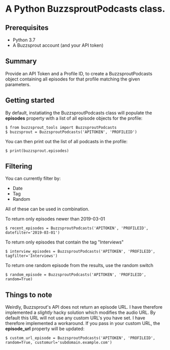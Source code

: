 A Python BuzzsproutPodcasts class.
=======
## Prerequisites
* Python 3.7
* A Buzzsprout account (and your API token)

## Summary
Provide an API Token and a Profile ID, to create a BuzzsproutPodcasts object containing all episodes for that profile matching the given parameters. 

## Getting started
By default, instatiating the BuzzsproutPodcasts class will populate the **episodes** property with a list of all episode objects for the profile:
```
$ from buzzsprout_tools import BuzzsproutPodcasts
$ buzzsprout = BuzzsproutPodcasts('APITOKEN', 'PROFILEID')
```

You can then print out the list of all podcasts in the profile:
```
$ print(buzzsprout.episodes)
```

## Filtering
You can currently filter by:
- Date
- Tag
- Random

All of these can be used in combination.

To return only episodes newer than 2019-03-01
```
$ recent_episodes = BuzzsproutPodcasts('APITOKEN', 'PROFILEID', datefilter='2019-03-01')
```
To return only episodes that contain the tag "Interviews"
```
$ interview_episodes = BuzzsproutPodcasts('APITOKEN', 'PROFILEID', tagfilter='Interviews')
```
To return one random episode from the results, use the random switch
```
$ random_episode = BuzzsproutPodcasts('APITOKEN', 'PROFILEID', random=True)
```

## Things to note
Weirdly, Buzzsprout's API does not return an episode URL. I have therefore implemented a *slightly* hacky solution which modifies the audio URL.
By default this URL will not use any custom URL's you have set. I have therefore implemented a workaround. If you pass in your custom URL, the **episode_url** property will be updated:
```
$ custom_url_episode = BuzzsproutPodcasts('APITOKEN', 'PROFILEID', random=True, customurl='subdomain.example.com')
```